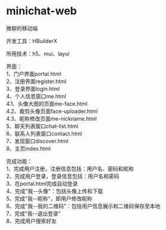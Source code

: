 # minichat-web
微聊的移动端  

开发工具：HBuilderX  

所用技术：h5、mui、layui  

界面：  
	1、门户界面portal.html  
	2、注册界面register.html  
	3、登录界面login.html  
	4、个人信息窗口me.html  
		4.1、头像大图的页面me-face.html  
		4.2、裁剪头像页面face-uploader.html  
		4.3、昵称修改页面me-nickname.html  
	5、聊天列表窗口chat-list.html  
	6、联系人列表窗口contact.html  
	7、发现窗口discover.html  
	8、主页index.html  

完成功能：  
	1、完成用户注册，注册信息包括：用户名、密码和昵称  
	2、完成用户登录，登录信息包括：用户名和密码  
	3、在portal.html完成自动登录  
	4、完成"我--头像"：包括头像上传和下载  
	5、完成"我--昵称"，即用户修改昵称  
	6、完成"我--我的二维码"：包括用户信息展示和二维码保存至本地  
	7、完成"我--退出登录"  
	8、完成用户搜索好友